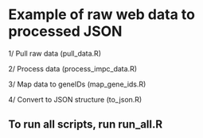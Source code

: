 # Example of raw web data to processed JSON

1/ Pull raw data (pull_data.R)

2/ Process data (process_impc_data.R)

3/ Map data to geneIDs (map_gene_ids.R)

4/ Convert to JSON structure (to_json.R)

## To run all scripts, run run_all.R
